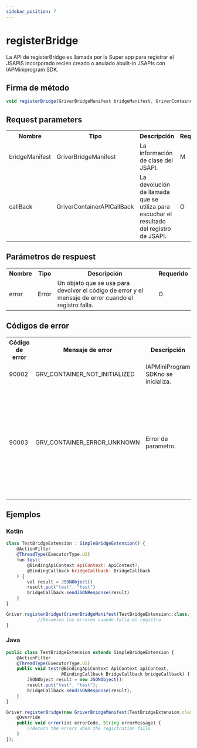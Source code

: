 ```yaml
---
sidebar_position: 7
---
```


# registerBridge

La API de registerBridge es llamada por la Super app para registrar el JSAPIS incorporado recién creado o anulado abuilt-in JSAPIs con IAPMiniprogram SDK.

## Firma de método
```js
void registerBridge(GriverBridgeManifest bridgeManifest, GriverContainerAPICallBack callBack) 
```
## Request parameters

<table>
    <tr>
        <th>Nombre</th>
        <th>Tipo</th>
        <th>Descripción</th>
        <th>Requerido</th>
    </tr>
    <tr>
        <td>bridgeManifest</td>
        <td>GriverBridgeManifest</td>
        <td>La información de clase del JSAPI.</td>
        <td>M</td>
    </tr>
    <tr>
        <td>callBack</td>
        <td>GriverContainerAPICallBack</td>
        <td>La devolución de llamada que se utiliza para escuchar el resultado del registro de JSAPI.</td>
        <td>O</td>
    </tr>
</table>


## Parámetros de respuest
<table>
    <tr>
        <th>Nombre</th>
        <th>Tipo</th>
        <th>Descripción</th>
        <th>Requerido</th>
    </tr>
    <tr>
        <td>error</td>
        <td>Error</td>
        <td>Un objeto que se usa para devolver el código de error y el mensaje de error cuando el registro falla.</td>
        <td>O</td>
    </tr>
</table>

## Códigos de error
<table>
    <tr>
        <th>Código de error</th>
        <th>Mensaje de error</th>
        <th>Descripción</th>
        <th>Nuevas medidas</th>
    </tr>
    <tr>
        <td>90002</td>
        <td>GRV_CONTAINER_NOT_INITIALIZED</td>
        <td>IAPMiniProgram SDKno se inicializa.</td>
        <td>Inicializar el SDK.</td>
    </tr>
    <tr>
        <td>90003</td>
        <td>GRV_CONTAINER_ERROR_UNKNOWN</td>
        <td>Error de parametro.</td>
        <td>Consulte la tabla de parámetros de solicitud y verifique si todos los tipos de parámetros son correctos y si se especifican todos los parámetros requeridos.</td>
    </tr>
</table>


## Ejemplos

### Kotlin
```js
class TestBridgeExtension : SimpleBridgeExtension() {
    @ActionFilter
    @ThreadType(ExecutorType.UI)
    fun test(
        @BindingApiContext apiContext: ApiContext?,
        @BindingCallback bridgeCallback: BridgeCallback
    ) {
        val result = JSONObject()
        result.put("test", "test")
        bridgeCallback.sendJSONResponse(result)
    }
}

Griver.registerBridge(GriverBridgeManifest(TestBridgeExtension::class.java, Arrays.asList<String>("test"))) { errorCode, errorMessage ->
            //Devuelva los errores cuando falla el registro
}
```
### Java
```js
public class TestBridgeExtension extends SimpleBridgeExtension {
    @ActionFilter
    @ThreadType(ExecutorType.UI)
    public void test(@BindingApiContext ApiContext apiContext,
                     @BindingCallback BridgeCallback bridgeCallback) {
        JSONObject result = new JSONObject();
        result.put("test", "test");
        bridgeCallback.sendJSONResponse(result);
    }
}

Griver.registerBridge(new GriverBridgeManifest(TestBridgeExtension.class, Arrays.asList("test")), new GriverContainerAPICallBack() {
    @Override
    public void error(int errorCode, String errorMessage) {
        //Return the errors when the registration fails
    }
});
```




